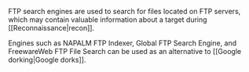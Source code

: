 FTP search engines are used to search for files located on FTP servers, which may contain valuable information about a target during [[Reconnaissance|recon]].

Engines such as NAPALM FTP Indexer, Global FTP Search Engine, and FreewareWeb FTP File Search can be used as an alternative to [[Google dorking|Google dorks]].